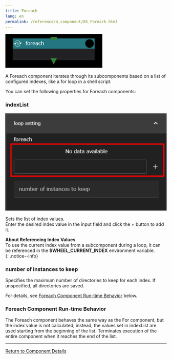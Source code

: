 ```yaml
---
title: Foreach
lang: en
permalink: /reference/4_component/05_Foreach.html
---
```


![img](./img/foreach.png "foreach")

A Foreach component iterates through its subcomponents based on a list of configured indexes, like a for loop in a shell script.

You can set the following properties for Foreach components:

### indexList
![img](./img/loop_setting.png "loop setting")

Sets the list of index values.  
Enter the desired index value in the input field and click the + button to add it. 

__About Referencing Index Values__  
To use the current index value from a subcomponent during a loop, it can be referenced in the __$WHEEL_CURRENT_INDEX__ environment variable.  
{: .notice--info}

### number of instances to keep
Specifies the maximum number of directories to keep for each index.
If unspecified, all directories are saved.

For details, see [Foreach Component Run-time Behavior](#foreach-component-run-time-behavior) below.


### Foreach Component Run-time Behavior
The Foreach component behaves the same way as the For component, but the index value is not calculated; instead, the values set in indexList are used starting from the beginning of the list.
Terminates execution of the entire component when it reaches the end of the list.

--------
[Return to Component Details]({{site.baseurl}}/reference/4_component/)

